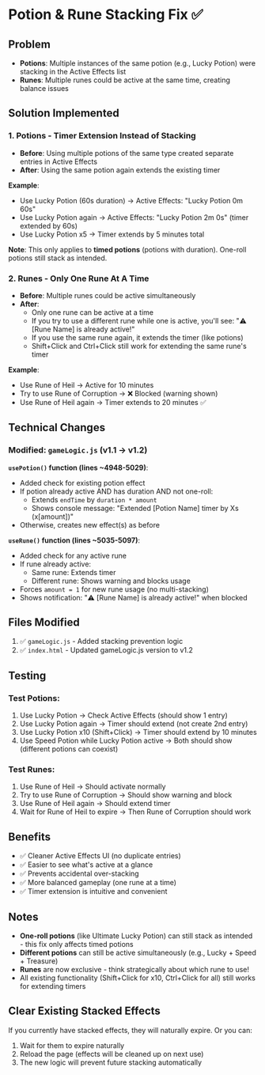 # Potion & Rune Stacking Fix ✅

## Problem
- **Potions**: Multiple instances of the same potion (e.g., Lucky Potion) were stacking in the Active Effects list
- **Runes**: Multiple runes could be active at the same time, creating balance issues

## Solution Implemented

### 1. **Potions** - Timer Extension Instead of Stacking
- **Before**: Using multiple potions of the same type created separate entries in Active Effects
- **After**: Using the same potion again extends the existing timer
  
**Example**:
- Use Lucky Potion (60s duration) → Active Effects: "Lucky Potion 0m 60s"
- Use Lucky Potion again → Active Effects: "Lucky Potion 2m 0s" (timer extended by 60s)
- Use Lucky Potion x5 → Timer extends by 5 minutes total

**Note**: This only applies to **timed potions** (potions with duration). One-roll potions still stack as intended.

### 2. **Runes** - Only One Rune At A Time
- **Before**: Multiple runes could be active simultaneously
- **After**: 
  - Only one rune can be active at a time
  - If you try to use a different rune while one is active, you'll see: "⚠️ [Rune Name] is already active!"
  - If you use the same rune again, it extends the timer (like potions)
  - Shift+Click and Ctrl+Click still work for extending the same rune's timer

**Example**:
- Use Rune of Heil → Active for 10 minutes
- Try to use Rune of Corruption → ❌ Blocked (warning shown)
- Use Rune of Heil again → Timer extends to 20 minutes ✅

## Technical Changes

### Modified: `gameLogic.js` (v1.1 → v1.2)

**`usePotion()` function (lines ~4948-5029)**:
- Added check for existing potion effect
- If potion already active AND has duration AND not one-roll:
  - Extends `endTime` by `duration * amount`
  - Shows console message: "Extended [Potion Name] timer by Xs (x[amount])"
- Otherwise, creates new effect(s) as before

**`useRune()` function (lines ~5035-5097)**:
- Added check for any active rune
- If rune already active:
  - Same rune: Extends timer
  - Different rune: Shows warning and blocks usage
- Forces `amount = 1` for new rune usage (no multi-stacking)
- Shows notification: "⚠️ [Rune Name] is already active!" when blocked

## Files Modified
1. ✅ `gameLogic.js` - Added stacking prevention logic
2. ✅ `index.html` - Updated gameLogic.js version to v1.2

## Testing

### Test Potions:
1. Use Lucky Potion → Check Active Effects (should show 1 entry)
2. Use Lucky Potion again → Timer should extend (not create 2nd entry)
3. Use Lucky Potion x10 (Shift+Click) → Timer should extend by 10 minutes
4. Use Speed Potion while Lucky Potion active → Both should show (different potions can coexist)

### Test Runes:
1. Use Rune of Heil → Should activate normally
2. Try to use Rune of Corruption → Should show warning and block
3. Use Rune of Heil again → Should extend timer
4. Wait for Rune of Heil to expire → Then Rune of Corruption should work

## Benefits
- ✅ Cleaner Active Effects UI (no duplicate entries)
- ✅ Easier to see what's active at a glance
- ✅ Prevents accidental over-stacking
- ✅ More balanced gameplay (one rune at a time)
- ✅ Timer extension is intuitive and convenient

## Notes
- **One-roll potions** (like Ultimate Lucky Potion) can still stack as intended - this fix only affects timed potions
- **Different potions** can still be active simultaneously (e.g., Lucky + Speed + Treasure)
- **Runes** are now exclusive - think strategically about which rune to use!
- All existing functionality (Shift+Click for x10, Ctrl+Click for all) still works for extending timers

## Clear Existing Stacked Effects
If you currently have stacked effects, they will naturally expire. Or you can:
1. Wait for them to expire naturally
2. Reload the page (effects will be cleaned up on next use)
3. The new logic will prevent future stacking automatically
